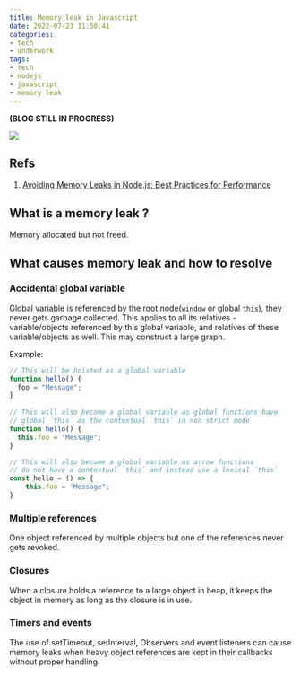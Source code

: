 ```yaml
---
title: Memory leak in Javascript
date: 2022-07-23 11:50:41
categories:
- tech
- underwork
tags:
- tech
- nodejs
- javascript
- memory leak
---
```

**(BLOG STILL IN PROGRESS)**

![](/images/memory_leak1.jpg)
## Refs
1. [Avoiding Memory Leaks in Node.js: Best Practices for Performance](https://blog.appsignal.com/authors/deepu-k-sasidharan)

## What is a memory leak ?
Memory allocated but not freed.

## What causes memory leak and how to resolve
### Accidental global variable
Global variable is referenced by the root node(`window` or global `this`), they never gets garbage collected. This applies to all its relatives - variable/objects referenced by this global variable, and relatives of these variable/objects as well. This may construct a large graph.

Example:
``` js
// This will be hoisted as a global variable
function hello() {
  foo = "Message";
}
 
// This will also become a global variable as global functions have
// global `this` as the contextual `this` in non strict mode
function hello() {
  this.foo = "Message";
}

// This will also become a global variable as arrow functions
// do not have a contextual `this` and instead use a lexical `this`
const hello = () => {
    this.foo = 'Message";
}
```



### Multiple references
One object referenced by multiple objects but one of the references never gets revoked.

### Closures
When a closure holds a reference to a large object in heap, it keeps the object in memory as long as the closure is in use.

### Timers and events
The use of setTimeout, setInterval, Observers and event listeners can cause memory leaks when heavy object references are kept in their callbacks without proper handling.
